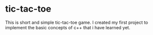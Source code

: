 # tic-tac-toe
This is short and simple tic-tac-toe game.
I created my first project to implement the basic concepts of c++ that i have learned yet.

